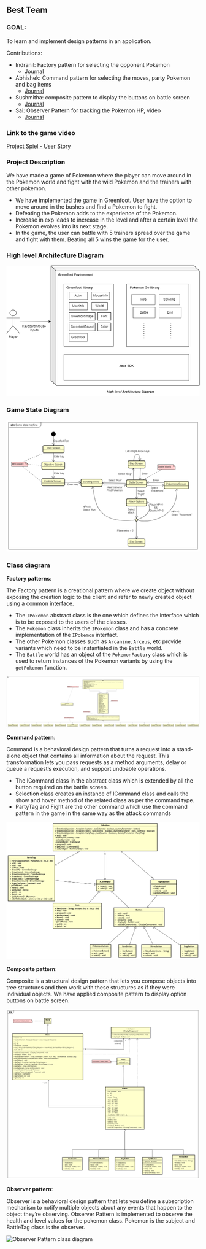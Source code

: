 ## Best Team

### GOAL:

To learn and implement design patterns in an application.

Contributions:

* Indranil: Factory pattern for selecting the opponent Pokemon
    - [Journal](journals/indranil.md)
* Abhishek: Command pattern for selecting the moves, party Pokemon and bag items
    - [Journal](journals/abhishek.md)
* Sushmitha: composite pattern to display the buttons on battle screen
    - [Journal](journals/sushmitha.md)
* Sai: Observer Pattern for tracking the Pokemon HP, video
    - [Journal](journals/sai.md)

### Link to the game video

[Project Spiel - User Story](https://www.youtube.com/watch?v=PAGUXUL7cts)

### Project Description

We have made a game of Pokemon where the player can move around in the Pokemon world and fight with the wild Pokemon and the trainers with other pokemon.

* We have implemented the game in Greenfoot. User have the option to move around in the bushes and find a Pokemon to fight.
* Defeating the Pokemon adds to the experience of the Pokemon.
* Increase in exp leads to increase in the level and after a certain level the Pokemon evolves into its next stage.
* In the game, the user can battle with 5 trainers spread over the game and fight with them. Beating all 5 wins the game for the user.
### High level Architecture Diagram
<img src="https://github.com/nguyensjsu/fa22-202-best-team/blob/64292391ca255863de7481e06b10e0c46e3dae84/High%20level%20Architecture%20diagram.png" />

### Game State Diagram
<img src="https://github.com/nguyensjsu/fa22-202-best-team/blob/abfaa39c36cd704e8122477bcb0ff1cad4ca4c99/Game%20state%20machine.png" />

### Class diagram

**Factory patterns**:

The Factory pattern is a creational pattern where we create object without exposing the creation logic to the client and refer to newly created object using a common interface.

* The `IPokemon` abstract class is the one which defines the interface which is to be exposed to the users of the classes.
* The `Pokemon` class inherits the `IPokemon` class and has a concrete implementation of the `IPokemon` interfact.
* The other Pokemon classes such as `Arcanine`, `Arceus`, etc provide variants which need to be instantiated in the `Battle` world.
* The `Battle` world has an object of the `PokemonFactory` class which is used to return instances of the Pokemon variants by using the `getPokemon` function.

![Factory pattern class diagram](factory_class_diagram.png)

**Command pattern**:

Command is a behavioral design pattern that turns a request into a stand-alone object that contains all information about the request. This transformation lets you pass requests as a method arguments, delay or queue a request’s execution, and support undoable operations.

* The ICommand class in the abstract class which is extended by all the button required on the battle screen.
* Selection class creates an instance of ICommand class and calls the show and hover method of the related class as per the command type.
* PartyTag and Fight are the other command which use the command pattern in the game in the same way as the attack commands

![command_pattern_class_diagram](command_pattern_class_diagram.png)

**Composite pattern**:

Composite is a structural design pattern that lets you compose objects into tree structures and then work with these structures as if they were individual objects.
We have applied composite pattern to display option buttons on battle screen.

<img src="https://github.com/nguyensjsu/fa22-202-best-team/blob/03409314af58aa9b9af4285109b082e36463913d/Composite%20pattern%20Class%20diagram.png" />

**Observer pattern**:

Observer is a behavioral design pattern that lets you define a subscription mechanism to notify multiple objects about any events that happen to the object they’re observing. Observer Pattern is implemented to observe the health and level values for the pokemon class. Pokemon is the subject and BattleTag class is the observer.

![Observer Pattern class diagram](https://user-images.githubusercontent.com/42314923/205478489-8c9c364f-5473-4676-beff-341f5dd2e767.png)


